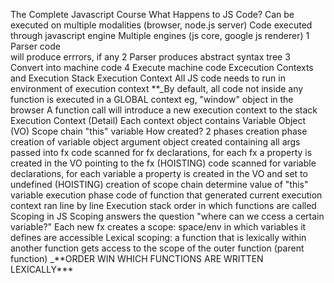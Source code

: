 The Complete Javascript Course
What Happens to JS Code?
Can be executed on multiple modalities (browser, node.js server)
Code executed through javascript engine
Multiple engines
(js core, google js renderer)
1 Parser code  
 will produce errrors, if any
2 Parser produces abstract syntax tree
3 Convert into machine code
4 Execute machine code
Excecution Contexts and Execution Stack
Execution Context
All JS code needs to run in environment of execution context
**_By default, all code not inside any function is executed in a GLOBAL context
eg, "window" object in the browser
A function call will introduce a new execution context to the stack
Execution Context (Detail)
Each context object contains
Variable Object (VO)
Scope chain
"this" variable
How created?
2 phases
creation phase
creation of variable object
argument object created containing all args passed into fx
code scanned for fx declarations, for each fx a property is created in the VO pointing to the fx (HOISTING)
code scanned for variable declarations, for each variable a property is created in the VO and set to undefined (HOISTING)
creation of scope chain
determine value of "this" variable
execution phase
code of function that generated current execution context ran line by line
Execution stack
order in which functions are called
Scoping in JS
Scoping answers the question "where can we ccess a certain variable?"
Each new fx creates a scope: space/env in which variables it defines are accessible
Lexical scoping: a function that is lexically within another function gets access to the scope of the outer function (parent function)
_**ORDER WIN WHICH FUNCTIONS ARE WRITTEN LEXICALLY\*\*\*
